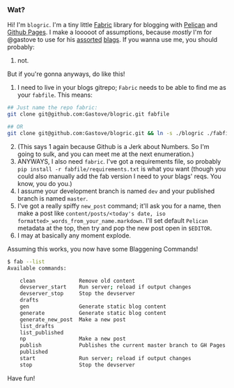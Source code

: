 ### Wat?

Hi! I'm `blogric`. I'm a tiny little [Fabric](http://www.fabfile.org/) library
for blogging with [Pelican](http://blog.getpelican.com/) and
[Github Pages](https://pages.github.com/). I make a looooot of assumptions,
because _mostly_ I'm for @gastove to use for his [assorted](http://blog.gastove.com/)
[blags](http://food.gastove.com). If you wanna use me, you should probably:

1. not.

But if you're gonna anyways, do like this!

1. I need to live in your blogs gitrepo; `Fabric` needs to be able to find me as
your `fabfile`. This means:
```bash
## Just name the repo fabric:
git clone git@github.com:Gastove/blogric.git fabfile

## OR
git clone git@github.com:Gastove/blogric.git && ln -s ./blogric ./fabfile
```
2. (This says 1 again because Github is a Jerk about Numbers. So I'm going to
sulk, and you can meet me at the next enumeration.)
3. ANYWAYS, I also need `fabric`. I've got a requirements file, so probably `pip
   install -r fabfile/requirements.txt` is what you want (though you could also
   manually add the fab version I need to your blags' reqs. You know, you do you.)
3. I assume your development branch is named `dev` and your published branch is
named `master`.
3. I've got a really spiffy `new_post` command; it'll ask you for a name, then
make a post like `content/posts/<today's date, iso
formatted>_words_from_your_name.markdown`. I'll set default `Pelican`
metadata at the top, then try and pop the new post open in `$EDITOR`.
4. I may at basically any moment explode.

Assuming this works, you now have some Blaggening Commands!
```bash
$ fab --list
Available commands:

    clean              Remove old content
    devserver_start    Run server; reload if output changes
    devserver_stop     Stop the devserver
    drafts
    gen                Generate static blog content
    generate           Generate static blog content
    generate_new_post  Make a new post
    list_drafts
    list_published
    np                 Make a new post
    publish            Publishes the current master branch to GH Pages
    published
    start              Run server; reload if output changes
    stop               Stop the devserver
```

Have fun!
